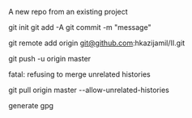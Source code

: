A new repo from an existing project

git init
git add -A
git commit -m "message"

git remote add origin git@github.com:hkazijamil/II.git

git push -u origin master


fatal: refusing to merge unrelated histories

 git pull origin master --allow-unrelated-histories


 generate gpg

 